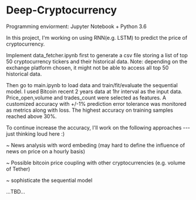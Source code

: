 # Deep-Cryptocurrency
Programming enviorment: Jupyter Notebook + Python 3.6

In this project, I'm working on using RNN(e.g. LSTM) to predict the price of cryptocurrency. 

Implement data_fetcher.ipynb first to generate a csv file storing a list of top 50 cryptocurrency tickers and their historical data. Note: depending on the exchange platform chosen, it might not be able to access all top 50 historical data. 

Then go to main.ipynb to load data and train/fit/evaluate the sequential model. I used Bitcoin recent 2 years data at 1hr interval as the input data. Price_open,volume and trades_count were selected as features. A customized accuracy with +/-1% prediction error tolerance was monitored as metrics along with loss. The highest accuracy on training samples reached above 30%. 

To continue increase the accuracy, I'll work on the following approaches ---just thinking loud here :)

~ News analysis with word embeding (may hard to define the influence of news on price on a hourly basis)

~ Possible bitcoin price coupling with other cryptocurrencies (e.g. volume of Tether)

~ sophisticate the sequential model

...TBD...





